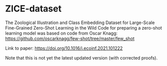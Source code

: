 # ZICE-dataset
The Zoological Illustration and Class Embedding Dataset for Large-Scale Fine-Grained Zero-Shot Learning in the Wild
Code for preparing a zero-shot learning model was based on code from Oscar Knagg: https://github.com/oscarknagg/few-shot/tree/master/few_shot

Link to paper: https://doi.org/10.1016/j.ecoinf.2021.101222

Note that this is not yet the latest updated version (with corrected proofs). 
